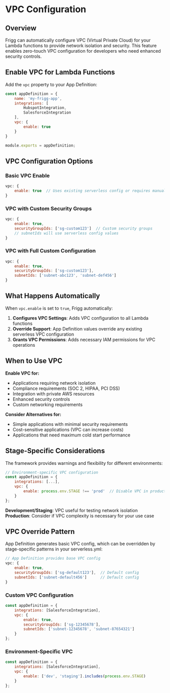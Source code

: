 # VPC Configuration

## Overview

Frigg can automatically configure VPC (Virtual Private Cloud) for your Lambda functions to provide network isolation and security. This feature enables zero-touch VPC configuration for developers who need enhanced security controls.

## Enable VPC for Lambda Functions

Add the `vpc` property to your App Definition:

```javascript
const appDefinition = {
    name: 'my-frigg-app',
    integrations: [
        HubspotIntegration,
        SalesforceIntegration
    ],
    vpc: {
        enable: true
    }
}

module.exports = appDefinition;
```

## VPC Configuration Options

### Basic VPC Enable
```javascript
vpc: {
    enable: true  // Uses existing serverless config or requires manual setup
}
```

### VPC with Custom Security Groups
```javascript
vpc: {
    enable: true,
    securityGroupIds: ['sg-custom123']  // Custom security groups
    // subnetIds will use serverless config values
}
```

### VPC with Full Custom Configuration
```javascript
vpc: {
    enable: true,
    securityGroupIds: ['sg-custom123'],
    subnetIds: ['subnet-abc123', 'subnet-def456']
}
```

## What Happens Automatically

When `vpc.enable` is set to `true`, Frigg automatically:

1. **Configures VPC Settings**: Adds VPC configuration to all Lambda functions
2. **Override Support**: App Definition values override any existing serverless VPC configuration  
3. **Grants VPC Permissions**: Adds necessary IAM permissions for VPC operations

## When to Use VPC

**Enable VPC for:**
- Applications requiring network isolation
- Compliance requirements (SOC 2, HIPAA, PCI DSS)
- Integration with private AWS resources
- Enhanced security controls
- Custom networking requirements

**Consider Alternatives for:**
- Simple applications with minimal security requirements
- Cost-sensitive applications (VPC can increase costs)
- Applications that need maximum cold start performance

## Stage-Specific Considerations

The framework provides warnings and flexibility for different environments:

```javascript
// Environment-specific VPC configuration
const appDefinition = {
    integrations: [...],
    vpc: {
        enable: process.env.STAGE !== 'prod'  // Disable VPC in production
    }
};
```

**Development/Staging**: VPC useful for testing network isolation  
**Production**: Consider if VPC complexity is necessary for your use case

## VPC Override Pattern

App Definition generates basic VPC config, which can be overridden by stage-specific patterns in your serverless.yml:

```javascript
// App Definition provides base VPC config
vpc: {
    enable: true,
    securityGroupIds: ['sg-default123'],  // Default config
    subnetIds: ['subnet-default456']      // Default config
}
```

### Custom VPC Configuration
```javascript
const appDefinition = {
    integrations: [SalesforceIntegration],
    vpc: {
        enable: true,
        securityGroupIds: ['sg-12345678'],
        subnetIds: ['subnet-12345678', 'subnet-87654321']
    }
};
```

### Environment-Specific VPC
```javascript
const appDefinition = {
    integrations: [SalesforceIntegration],
    vpc: {
        enable: ['dev', 'staging'].includes(process.env.STAGE)
    }
};
``` 